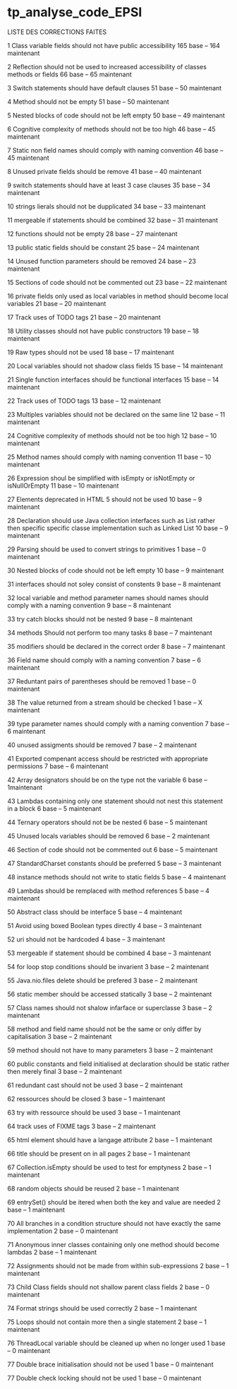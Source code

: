 # tp_analyse_code_EPSI
LISTE DES CORRECTIONS FAITES

1 Class variable fields should not have public accessibility
165 base – 164 maintenant

2 Reflection should not be used to increased accessibility of classes methods or fields
66 base – 65 maintenant

3 Switch statements should have default clauses
51 base – 50 maintenant

4 Method should not be empty 
51 base – 50 maintenant

5 Nested blocks of code should not be left empty
50 base – 49 maintenant

6 Cognitive complexity of methods should not be too high
46 base – 45 maintenant

7 Static non field names should comply with naming convention
46 base – 45 maintenant

8 Unused private fields should be remove
41 base – 40 maintenant 

9 switch statements should have at least 3 case clauses
35 base – 34 maintenant

10 strings lierals should not be dupplicated 
34 base – 33 maintenant

11 mergeable if statements should be combined 
32 base – 31 maintenant

12 functions should not be empty
28 base – 27 maintenant

13 public static fields should be constant 
25 base – 24 maintenant

14  Unused function parameters should be removed
24 base – 23 maintenant

15  Sections of code should not be commented out
23 base – 22 maintenant

16  private fields only used as local variables in method should become local variables
21 base – 20 maintenant

17  Track uses of TODO tags
21 base – 20 maintenant

18  Utility classes should not have public constructors
19 base – 18 maintenant

19  Raw types should not be used
18 base – 17 maintenant

20  Local variables should not shadow class fields
15 base – 14 maintenant

21  Single function interfaces should be functional interfaces
15 base – 14 maintenant

22  Track uses of TODO tags
13 base – 12 maintenant

23  Multiples variables should not be declared on the same line
12 base – 11 maintenant

24  Cognitive complexity of methods should not be too high
12 base – 10 maintenant

25  Method names should comply with naming convention
11 base – 10 maintenant

26  Expression shoul be simplified with isEmpty or isNotEmpty or isNullOrEmpty
11 base – 10 maintenant

27  Elements deprecated in HTML 5 should not be used 
10 base – 9 maintenant

28  Declaration should use Java collection interfaces such as List rather then specific specific classe implementation such as Linked List
10 base – 9 maintenant

29  Parsing should be used to convert strings to primitives
1 base – 0 maintenant

30  Nested blocks of code should not be left empty
10 base – 9 maintenant

31  interfaces should not soley consist of constents
9 base – 8 maintenant

32 local variable and method parameter names should names should comply with a naming convention
9 base – 8 maintenant

33 try catch blocks should not be nested
9 base – 8 maintenant

34 methods Should not perform too many tasks
8 base – 7 maintenant

35 modifiers should be declared in the correct order
8 base – 7 maintenant

36 Field name should comply with a naming convention
7 base – 6 maintenant

37 Reduntant pairs of parentheses should be removed
1 base – 0 maintenant 

38 The value returned from a stream should be checked
1 base – X maintenant

39 type parameter names should comply with a naming convention
7 base – 6 maintenant

40 unused assigments should be removed
7 base – 2 maintenant

41 Exported compenant access should be restricted with appropriate permissions
7 base – 6 maintenant

42 Array designators should be on the type not the variable
6 base – 1maintenant

43 Lambdas containing only one statement should not nest this statement in a block
6 base – 5 maintenant

44 Ternary operators should not be be nested
6 base – 5 maintenant

45 Unused locals variables should be removed
6 base – 2 maintenant

46 Section of code should not be commented out
6 base – 5 maintenant

47 StandardCharset constants should be preferred
5 base – 3 maintenant

48 instance methods should not write to static fields
5 base – 4 maintenant

49 Lambdas should be remplaced with method references
5 base – 4 maintenant

50 Abstract class should be interface
5 base – 4 maintenant

51 Avoid using boxed Boolean types directly
4 base – 3 maintenant

52 uri should not be hardcoded 
4 base – 3 maintenant

53 mergeable if statement should be combined
4 base – 3 maintenant

54 for loop stop conditions should be invarient
3 base – 2 maintenant

55 Java.nio.files delete should be prefered
3 base – 2 maintenant

56 static member should be accessed statically
3 base – 2 maintenant

57 Class names should not shalow infarface or superclasse
3 base – 2 maintenant

58 method and field name should not be the same or only differ by capitalisation
3 base – 2 maintenant

59 method should not have to many parameters
3 base – 2 maintenant

60 public constants and field initialised at declaration should be static rather then merely final
3 base – 2 maintenant

61 redundant cast should not be used
3 base – 2 maintenant

62 ressources should be closed 
3 base – 1 maintenant

63 try with ressource should be used 
3 base – 1 maintenant

64 track uses of FIXME tags
3 base – 2 maintenant

65 html element should have a langage attribute
2 base – 1 maintenant

66 title should be present on in all pages
2 base – 1 maintenant

67 Collection.isEmpty should be used to test for emptyness
2 base – 1 maintenant

68 random objects should be reused
2 base – 1 maintenant

69 entrySet() should be itered when both  the key and value are needed
2 base – 1 maintenant

70 All branches in a condition structure should not have exactly the same implementation
2 base – 0 maintenant

71 Anonymous inner classes containing only one method  should become lambdas
2 base – 1 maintenant

72 Assignments should not be made  from within sub-expressions
2 base – 1 maintenant

73 Child Class fields should not shallow parent class fields
2 base – 0 maintenant

74 Format strings should be used correctly
2 base – 1 maintenant

75 Loops should not contain more then a single statement
2 base – 1 maintenant

76 ThreadLocal variable should be cleaned up when no longer used
1 base – 0 maintenant

77 Double brace initialisation should not be used
1 base – 0 maintenant

77 Double check locking should not be used 
1 base – 0 maintenant